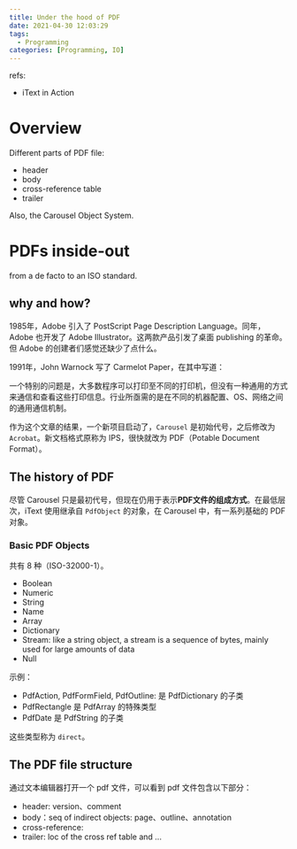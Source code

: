 ```yaml
---
title: Under the hood of PDF
date: 2021-04-30 12:03:29
tags:
  - Programming
categories: [Programming, IO]
---
```


refs:
* iText in Action

# Overview 

Different parts of PDF file:
* header
* body
* cross-reference table
* trailer

Also, the Carousel Object System.

# PDFs inside-out

from a de facto to an ISO standard.

## why and how?

1985年，Adobe 引入了 PostScript Page Description Language。同年，Adobe 也开发了 Adobe Illustrator。这两款产品引发了桌面 publishing 的革命。但 Adobe 的创建者们感觉还缺少了点什么。

<!-- more -->

1991年，John Warnock 写了 Carmelot Paper，在其中写道：

一个特别的问题是，大多数程序可以打印至不同的打印机，但没有一种通用的方式来通信和查看这些打印信息。行业所亟需的是在不同的机器配置、OS、网络之间的通用通信机制。

作为这个文章的结果，一个新项目启动了，`Carousel` 是初始代号，之后修改为 `Acrobat`。新文档格式原称为 IPS，很快就改为 PDF（Potable Document Format）。

## The history of PDF

尽管 Carousel 只是最初代号，但现在仍用于表示**PDF文件的组成方式**。在最低层次，iText 使用继承自 `PdfObject` 的对象，在 Carousel 中，有一系列基础的 PDF 对象。

### Basic PDF Objects

共有 8 种（ISO-32000-1）。

* Boolean
* Numeric
* String
* Name
* Array
* Dictionary
* Stream: like a string object, a stream is a sequence of bytes, mainly used for large amounts of data
* Null

示例：

* PdfAction, PdfFormField, PdfOutline: 是 PdfDictionary 的子类
* PdfRectangle 是 PdfArray 的特殊类型
* PdfDate 是 PdfString 的子类

这些类型称为 `direct`。

## The PDF file structure

通过文本编辑器打开一个 pdf 文件，可以看到 pdf 文件包含以下部分：

* header: version、comment
* body：seq of indirect objects: page、outline、annotation
* cross-reference: 
* trailer: loc of the cross ref table and ...

